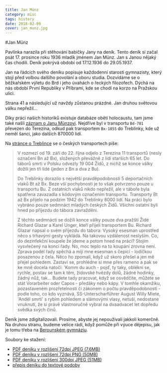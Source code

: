 ```yaml
---
title: Jan Münz
category: misc
tags: history
date: 2018-02-09
cover: jan_munz.jpg
---
```


#Jan Münz

Pavlínka narazila při stěhování babičky Jany na deník. Tento deník si začal psát 17. prosince roku 1936 mladík jménem Jan Münz. Jan s Janou nějaký čas chodili. Deník pokrývá období od 17.12.1936 do 29.05.1937.

Jan na řádcích svého deníku popisuje každodenní starosti gymnazisty, který stojí před volbou dalšího povolání a oboru studia. Dozvídáme se o běžkařském výletu do Brd i jeho úvahách o řeckých filozofech. Dýchá na nás období První Republiky v Příbrami, kde se chodí na korzo na Pražskou ulici.

Strana 41 a následující už navždy zůstanou prázdné. Jan druhou světovou válku nepřežil...

Díky práci našich historiků existuje databáze obětí holocaustu, tam jsme také našli [záznam o Janu Münzovi](http://www.holocaust.cz/cz2/victims/person/1672607). Nejdříve byl v transportu `Bd-781` převezen do Terezína, odkud pak transportem `Bx-1855` do Treblinky, kde už neměl šanci, jako dalších 870000 lidí.

Na [stránce o Treblince](http://www.holocaust.cz/cz2/resources/texts/treblinka/treblinka) se o českých transportech píše:

> V rozmezí od 19. září do 22. října odjelo z Terezína 11 transportů (nesly označení Bn až Bx), složených převážně z lidí starších 65 let. Do táborů smrti v Polsku odvezly 19 004 Židů, z nichž se konce války dožili jen tři lidé (jeden z Bn a dva z Bu).
>
> Do Treblinky dorazilo s největší pravděpodobností 5 deportačních vlaků Bt až Bx. Beze vší pochybnosti je to však potvrzeno pouze u transportu Bu. Z ostatních vlaků nikdo nepřežil, ale v táboře byla spatřena zavazadla s kódovým označením transportu. Transporty Bt až Bx přijelo na podzim 1942 do Treblinky 8000 lidí. Na práci bylo vybráno pouze sedmnáct mladých českých Židů. Všichni ostatní byli hned po příjezdu do tábora zavražděni.</cite>
>
> Z těchto sedmnácti se dožili konce války pouze dva pražští Židé Richard Glazar a Karel Unger, kteří přijeli transportem Bu. Richard Glazar napsal o svém příjezdu do tábora: Vysoký esesman uprostřed něco s trhavými gesty vykládá. Na takovou vzdálenost neslyším. Co, do dezinfekční koupele že jdeme a potom hned na práci? Stojím vysvlečený na konci řady. No, moc teplo na to koupání zrovna není. Zprava podél řady spěchá a míjí mne esesman s čepicí - lodičkou posazenou z čela. Něco ho zpomalí, když už skoro přešel a jen mě přejel pohledem. Zastaví se, prohlédne si mne přes rameno a pak se ke mně docela natočí: 'Komm du auch - pojď, ty taky, oblékni se, rychle, postav se tam k těm, židovské hvězdy dolů, žádné hodinky, žádný nůž, tak... Budete tady pracovat, když se osvědčíte, můžete se stát Vorarbeiter oder Capos - předáky nebo kápy. V tomhle okamžiku, pozastaveném prozřetelností či zákonem o počtu pravděpodobnosti - podle toho, co kdo vyznává, SS-Unterscharführer August Willy Miete, 'Anděl smrti' s rybím pohledem a slámovými vlasy, netuší, nedostane vnuknutí, že si právě vlastnoručně vybral na dvaadvacet let dopředu svědka svých činů.

Deník jsme zdigitalizovali. Prosíme, abyste jej nepoužívali jakkoli komerčně. Na druhou stranu, budeme velice rádi, když pomůže při výuce dějepisu, jak je tomu třeba na [Berounském gymnáziu](http://www.gymberoun.cz).

Soubory ke stažení:

  * [PDF deníku v rozlišení 72dpi JPEG (7.6MB)](/files/jan_munz/denik-jan_munz-jpeg.pdf)
  * [PDF deníku v rozlišení 72dpi PNG (50MB)](/files/jan_munz/denik-jan_munz.pdf)
  * [PDF deníku v rozlišení 300dpi JPEG (51MB)](/files/jan_munz/denik-jan_munz-300-jpeg.pdf)
  * [přepis deníku do textové podoby](/denik-jana-munze)
